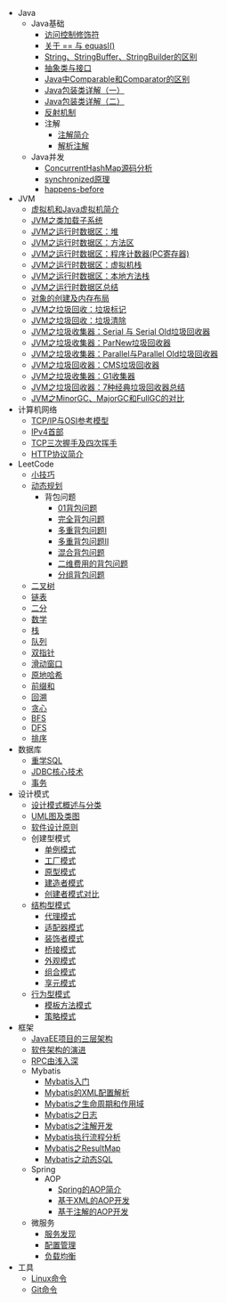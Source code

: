 - Java
  - Java基础
    - [访问控制修饰符](Java基础/访问控制修饰符.md)
    - [关于 == 与 equasl()](Java基础/关于==与equasl().md)
    - [String、StringBuffer、StringBuilder的区别](Java基础/String、StringBuffer、StringBuilder的区别.md)
    - [抽象类与接口](Java基础/抽象类与接口.md)
    - [Java中Comparable和Comparator的区别](Java基础/Java中Comparable和Comparator的区别.md)
    - [Java包装类详解（一）](Java基础/Java包装类详解（一）.md)
    - [Java包装类详解（二）](Java基础/Java包装类详解（二）.md)
    - [反射机制](Java基础/Java反射机制.md)
    - 注解
      - [注解简介](Java基础/注解简介.md)
      - [解析注解](Java基础/解析注解.md)
  - Java并发
    - [ConcurrentHashMap源码分析](Java并发/ConcurrentHashMap源码分析.md)
    - [synchronized原理](Java并发/synchronized原理.md)
    - [happens-before](Java并发/happens-before.md)
- JVM
  - [虚拟机和Java虚拟机简介](JVM/虚拟机和Java虚拟机简介.md)
  - [JVM之类加载子系统](JVM/JVM之类加载子系统.md)
  - [JVM之运行时数据区：堆](JVM/JVM之运行时数据区：堆.md)
  - [JVM之运行时数据区：方法区](JVM/JVM之运行时数据区：方法区.md)
  - [JVM之运行时数据区：程序计数器(PC寄存器)](JVM/JVM之运行时数据区：程序计数器(PC寄存器).md)
  - [JVM之运行时数据区：虚拟机栈](JVM/JVM之运行时数据区：虚拟机栈.md)
  - [JVM之运行时数据区：本地方法栈](JVM/JVM之运行时数据区：本地方法栈)
  - [JVM之运行时数据区总结](JVM/JVM之运行时数据区总结.md)
  - [对象的创建及内存布局](JVM/对象的创建及内存布局.md)
  - [JVM之垃圾回收：垃圾标记](JVM/JVM之垃圾回收：垃圾标记.md)
  - [JVM之垃圾回收：垃圾清除](JVM/JVM之垃圾回收：垃圾清除.md)
  - [JVM之垃圾收集器：Serial 与 Serial Old垃圾回收器](JVM/JVM之垃圾收集器：Serial与SerialOld.md)
  - [JVM之垃圾收集器：ParNew垃圾回收器](JVM/JVM之垃圾收集器：ParNew垃圾回收器.md)
  - [JVM之垃圾收集器：Parallel与Parallel Old垃圾回收器](JVM/JVM之垃圾收集器：Parallel与ParallelOld.md)
  - [JVM之垃圾回收器：CMS垃圾回收器](JVM/JVM之垃圾回收器：CMS垃圾回收器.md)
  - [JVM之垃圾收集器：G1收集器](JVM/JVM之垃圾收集器：G1收集器.md)
  - [JVM之垃圾回收器：7种经典垃圾回收器总结](JVM/JVM之垃圾回收器：7种经典垃圾回收器总结.md)
  - [JVM之MinorGC、MajorGC和FullGC的对比](JVM/JVM之MinorGC、MajorGC和FullGC的对比.md)
- 计算机网络
  - [TCP/IP与OSI参考模型](计算机网络/TCP-IP与OSI参考模型.md)
  - [IPv4首部](计算机网络/IPv4首部)
  - [TCP三次握手及四次挥手](计算机网络/TCP三次握手及四次挥手.md)
  - [HTTP协议简介](计算机网络/HTTP协议简介.md)
- LeetCode
  - [小技巧](LeetCode/小技巧.md)
  - [动态规划](LeetCode/动态规划/动态规划.md)
    - 背包问题
      - [01背包问题](LeetCode/动态规划/01背包问题.md)
      - [完全背包问题](LeetCode/动态规划/完全背包问题.md)
      - [多重背包问题I](LeetCode/动态规划/多重背包问题I.md)
      - [多重背包问题II](LeetCode/动态规划/多重背包问题II.md)
      - [混合背包问题](LeetCode/动态规划/混合背包问题.md)
      - [二维费用的背包问题](LeetCode/动态规划/二维费用的背包问题)
      - [分组背包问题](LeetCode/动态规划/分组背包问题.md)
  - [二叉树](LeetCode/二叉树.md)
  - [链表](LeetCode/链表.md)
  - [二分](LeetCode/二分.md)
  - [数学](LeetCode/数学.md)
  - [栈](LeetCode/栈.md)
  - [队列](LeetCode/队列.md)
  - [双指针](LeetCode/双指针.md)
  - [滑动窗口](LeetCode/滑动窗口.md)
  - [原地哈希](LeetCode/原地哈希.md)
  - [前缀和](LeetCode/前缀和.md)
  - [回溯](LeetCode/回溯.md)
  - [贪心](LeetCode/贪心.md)
  - [BFS](LeetCode/BFS.md)
  - [DFS](LeetCode/DFS.md)
  - [排序](LeetCode/排序.md)
- 数据库
  - [重学SQL](数据库/重学SQL.md)
  - [JDBC核心技术](数据库/JDBC核心技术.md)
  - [事务](数据库/事务.md)
- 设计模式
  - [设计模式概述与分类](设计模式/设计模式概述与分类.md)
  - [UML图及类图](设计模式/UML图及类图.md)
  - [软件设计原则](设计模式/软件设计原则.md)
  - 创建型模式
    - [单例模式](设计模式/单例模式.md)
    - [工厂模式](设计模式/工厂模式.md)
    - [原型模式](设计模式/原型模式.md)
    - [建造者模式](设计模式/建造者模式.md)
    - [创建者模式对比](设计模式/创建者模式对比.md)
  - [结构型模式](设计模式/结构型模式.md)
    - [代理模式](设计模式/代理模式.md)
    - [适配器模式](设计模式/适配器模式.md)
    - [装饰者模式](设计模式/装饰者模式.md)
    - [桥接模式](设计模式/桥接模式.md)
    - [外观模式](设计模式/外观模式.md)
    - [组合模式](设计模式/组合模式.md)
    - [享元模式](设计模式/享元模式.md)
  - [行为型模式](设计模式/行为型模式/行为型模式.md)
    - [模板方法模式](设计模式/行为型模式/模板方法模式.md)
    - [策略模式](设计模式/行为型模式/策略模式.md)
- 框架
  - [JavaEE项目的三层架构](框架/JavaEE项目的三层架构.md)
  - [软件架构的演进](框架/软件架构的演进.md)
  - [RPC由浅入深](框架/RPC由浅入深.md)
  - Mybatis
    - [Mybatis入门](框架/Mybatis/Mybatis入门.md)
    - [Mybatis的XML配置解析](框架/Mybatis/Mybatis的XML配置解析.md)
    - [Mybatis之生命周期和作用域](框架/Mybatis/Mybatis之生命周期和作用域.md)
    - [Mybatis之日志](框架/Mybatis/Mybatis之日志.md)
    - [Mybatis之注解开发](框架/Mybatis/Mybatis之注解开发.md)
    - [Mybatis执行流程分析](框架/Mybatis/Mybatis执行流程分析.md)
    - [Mybatis之ResultMap](框架/Mybatis/Mybatis之ResultMap.md)
    - [Mybatis之动态SQL](框架/Mybatis/Mybatis之动态SQL.md)
  - Spring
      - AOP
        - [Spring的AOP简介](框架/Spring/AOP/Spring的AOP简介.md)
        - [基于XML的AOP开发](框架/Spring/AOP/基于XML的AOP开发.md)
        - [基于注解的AOP开发](框架/Spring/AOP/基于注解的AOP开发.md)
  - 微服务
      - [服务发现](框架/微服务/服务发现.md)
      - [配置管理](框架/微服务/配置管理.md)
      - [负载均衡](框架/微服务/负载均衡.md)
- 工具
  - [Linux命令](工具/Linux命令.md)
  - [Git命令](工具/Git命令.md)